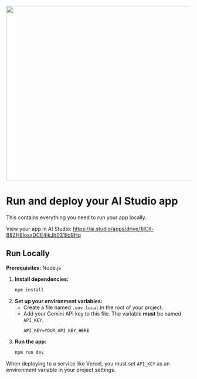 <div align="center">
<img width="1200" height="475" alt="GHBanner" src="https://github.com/user-attachments/assets/0aa67016-6eaf-458a-adb2-6e31a0763ed6" />
</div>

# Run and deploy your AI Studio app

This contains everything you need to run your app locally.

View your app in AI Studio: https://ai.studio/apps/drive/1jlOll-88ZH8losxDCE4ikJh031Ild9Hq

## Run Locally

**Prerequisites:**  Node.js

1.  **Install dependencies:**
    ```bash
    npm install
    ```
2.  **Set up your environment variables:**
    -   Create a file named `.env.local` in the root of your project.
    -   Add your Gemini API key to this file. The variable **must** be named `API_KEY`.
        ```
        API_KEY=YOUR_API_KEY_HERE
        ```
3.  **Run the app:**
    ```bash
    npm run dev
    ```

When deploying to a service like Vercel, you must set `API_KEY` as an environment variable in your project settings.